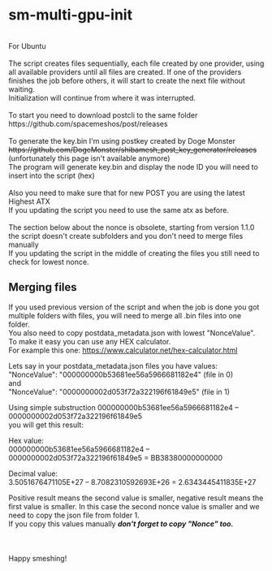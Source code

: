 # sm-multi-gpu-init
<br />
For Ubuntu<br />
<br />
The script creates files sequentially, each file created by one provider, using all available providers until all files are created.
If one of the providers finishes the job before others, it will start to create the next file without waiting.<br />
Initialization will continue from where it was interrupted.<br />
<br />
To start you need to download postcli to the same folder<br />
https://github.com/spacemeshos/post/releases<br />
<br />
To generate the key.bin I'm using postkey created by Doge Monster<br />
<s>https://github.com/DogeMonster/shibamesh_post_key_generator/releases</s><br />
(unfortunately this page isn't available anymore)<br />
The program will generate key.bin and display the node ID you will need to insert into the script (hex)<br />
<br />
Also you need to make sure that for new POST you are using the latest Highest ATX<br />
If you updating the script you need to use the same atx as before.
<br />
<br />
The section below about the nonce is obsolete, starting from version 1.1.0 the script doesn't create subfolders and you don't need to merge files manually<br />
If you updating the script in the middle of creating the files you still need to check for lowest nonce.<br />

## Merging files
If you used previous version of the script and when the job is done you got multiple folders with files, you will need to merge all .bin files into one folder.<br />
You also need to copy postdata_metadata.json with lowest "NonceValue".<br />
To make it easy you can use any HEX calculator.<br />
For example this one: https://www.calculator.net/hex-calculator.html<br />

Lets say in your postdata_metadata.json files you have values:<br />
"NonceValue": "000000000b53681ee56a5966681182e4" (file in 0)<br />
and<br />
"NonceValue": "0000000002d053f72a322196f61849e5" (file in 1)<br />

Using simple substruction 000000000b53681ee56a5966681182e4 – 0000000002d053f72a322196f61849e5<br />
you will get this result:<br />

Hex value:<br />
000000000b53681ee56a5966681182e4 – 0000000002d053f72a322196f61849e5 = BB38380000000000<br />

Decimal value:<br />
3.5051676471105E+27 – 8.7082310592693E+26 = 2.6343445411835E+27<br />

Positive result means the second value is smaller, negative result means the first value is smaller.
In this case the second nonce value is smaller and we need to copy the json file from folder 1.<br />
If you copy this values manually ***don't forget to copy "Nonce" too.***<br />
<br />
<br />
<br />
Happy smeshing!
